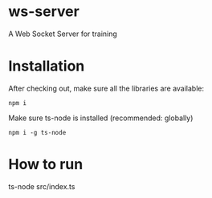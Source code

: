 # ws-server
A Web Socket Server for training

# Installation

After checking out, make sure all the libraries are available:

`npm i`

Make sure ts-node is installed (recommended: globally)

`npm i -g ts-node`

# How to run

ts-node src/index.ts 